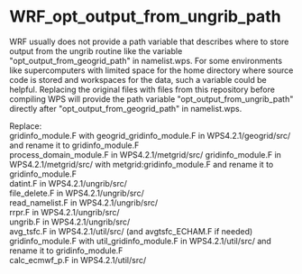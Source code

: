 # WRF_opt_output_from_ungrib_path
WRF usually does not provide a path variable that describes where to store output from the ungrib routine
like the variable "opt_output_from_geogrid_path" in namelist.wps. For some environments like supercomputers with limited space
for the home directory where source code is stored and workspaces for the data, such a variable could be helpful.
Replacing the original files with files from this repository before compiling WPS will provide the path variable "opt_output_from_ungrib_path" directly after "opt_output_from_geogrid_path" in namelist.wps.

Replace:  
gridinfo_module.F with geogrid_gridinfo_module.F in WPS4.2.1/geogrid/src/ and rename it to gridinfo_module.F   
process_domain_module.F in WPS4.2.1/metgrid/src/
gridinfo_module.F in WPS4.2.1/metgrid/src/ with metgrid:gridinfo_module.F and rename it to gridinfo_module.F  
datint.F in WPS4.2.1/ungrib/src/  
file_delete.F in WPS4.2.1/ungrib/src/  
read_namelist.F in WPS4.2.1/ungrib/src/  
rrpr.F in WPS4.2.1/ungrib/src/  
ungrib.F in WPS4.2.1/ungrib/src/  
avg_tsfc.F in WPS4.2.1/util/src/ (and avgtsfc_ECHAM.F if needed)  
gridinfo_module.F with util_gridinfo_module.F in WPS4.2.1/util/src/ and rename it to gridinfo_module.F   
calc_ecmwf_p.F in WPS4.2.1/util/src/


